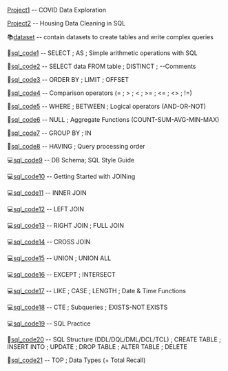   [Project1](https://github.com/KTurau/sql/blob/main/datalearn/sql_code/Project1.sql) -- COVID Data Exploration
  
  [Project2](https://github.com/KTurau/sql/blob/main/datalearn/sql_code/Project2.sql) -- Housing Data Cleaning in SQL
  
📚[dataset](https://github.com/KTurau/sql/tree/main/datalearn/dataset) -- contain datasets to create tables and write complex queries   

🔑[sql_code1](https://github.com/KTurau/sql/blob/main/datalearn/sql_code/sql_code1.sql) -- SELECT ; AS ; Simple arithmetic operations with SQL

🔑[sql_code2](https://github.com/KTurau/sql/blob/main/datalearn/sql_code/sql_code2.sql) -- SELECT data FROM table ; DISTINCT ; --Comments

🔑[sql_code3](https://github.com/KTurau/sql/blob/main/datalearn/sql_code/sql_code3.sql) -- ORDER BY ; LIMIT ; OFFSET

🔑[sql_code4](https://github.com/KTurau/sql/blob/main/datalearn/sql_code/sql_code4.sql) -- Comparison operators (= ; > ; < ; >= ; <= ; <> ; !=)

🔑[sql_code5](https://github.com/KTurau/sql/blob/main/datalearn/sql_code/sql_code5.sql) -- WHERE ; BETWEEN ; Logical operators (AND-OR-NOT)

🔑[sql_code6](https://github.com/KTurau/sql/blob/main/datalearn/sql_code/sql_code6.sql) -- NULL ; Aggregate Functions (COUNT-SUM-AVG-MIN-MAX)

🔑[sql_code7](https://github.com/KTurau/sql/blob/main/datalearn/sql_code/sql_code7.sql) -- GROUP BY ; IN

🔑[sql_code8](https://github.com/KTurau/sql/blob/main/datalearn/sql_code/sql_code8.sql) -- HAVING ; Query processing order 

💻[sql_code9](https://github.com/KTurau/sql/blob/main/datalearn/sql_code/sql_code9.sql) -- DB Schema; SQL Style Guide

💻[sql_code10](https://github.com/KTurau/sql/blob/main/datalearn/sql_code/sql_code10.sql) -- Getting Started with JOINing

💻[sql_code11](https://github.com/KTurau/sql/blob/main/datalearn/sql_code/sql_code11.sql) -- INNER JOIN

💻[sql_code12](https://github.com/KTurau/sql/blob/main/datalearn/sql_code/sql_code12.sql) -- LEFT JOIN

💻[sql_code13](https://github.com/KTurau/sql/blob/main/datalearn/sql_code/sql_code13.sql) -- RIGHT JOIN ; FULL JOIN 

💻[sql_code14](https://github.com/KTurau/sql/blob/main/datalearn/sql_code/sql_code14.sql) -- CROSS JOIN 

💻[sql_code15](https://github.com/KTurau/sql/blob/main/datalearn/sql_code/sql_code15.sql) -- UNION ; UNION ALL 

💻[sql_code16](https://github.com/KTurau/sql/blob/main/datalearn/sql_code/sql_code16.sql) -- EXCEPT ; INTERSECT

💻[sql_code17](https://github.com/KTurau/sql/blob/main/datalearn/sql_code/sql_code17.sql) -- LIKE ; CASE ; LENGTH ; Date & Time Functions

💻[sql_code18](https://github.com/KTurau/sql/blob/main/datalearn/sql_code/sql_code18.sql) -- CTE ; Subqueries ; EXISTS-NOT EXISTS

💻[sql_code19](https://github.com/KTurau/sql/blob/main/datalearn/sql_code/sql_code19.sql) -- SQL Practice

🚀[sql_code20](https://github.com/KTurau/sql/blob/main/datalearn/sql_code/sql_code20.sql) -- SQL Structure (DDL/DQL/DML/DCL/TCL) ; CREATE TABLE ; INSERT INTO ; UPDATE ; DROP TABLE ; ALTER TABLE ; DELETE

🚀[sql_code21](https://github.com/KTurau/sql/blob/main/datalearn/sql_code/sql_code21.sql) -- TOP ; Data Types (+ Total Recall)












